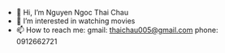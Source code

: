 - 👋 Hi, I’m Nguyen Ngoc Thai Chau
- 👀 I’m interested in watching movies
- 📫 How to reach me: 
gmail: thaichau005@gmail.com
phone: 0912662721
<!---
thaichau2k/thaichau2k is a ✨ special ✨ repository because its `README.md` (this file) appears on your GitHub profile.
You can click the Preview link to take a look at your changes.
--->
